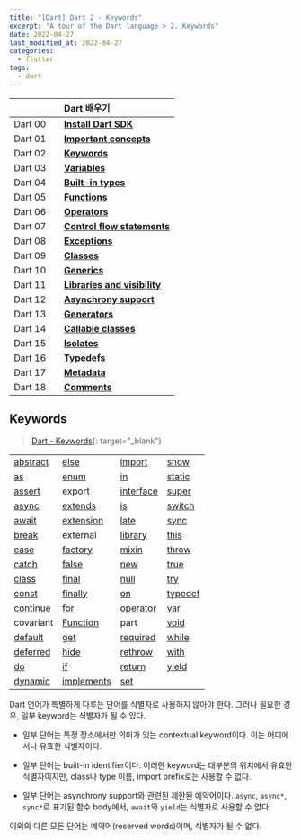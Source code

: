 ```yaml
---
title: "[Dart] Dart 2 - Keywords"
excerpt: "A tour of the Dart language > 2. Keywords"
date: 2022-04-27
last_modified_at: 2022-04-27
categories:
  - flutter
tags:
  - dart
---
```


|||Dart 배우기|
|:---:|:---:|:---|
|Dart 00||**[Install Dart SDK](https://burningfalls.github.io/flutter/dart00-install-dart-sdk/)**|
|Dart 01||**[Important concepts](https://burningfalls.github.io/flutter/dart01-important-concepts/)**|
|Dart 02||**[Keywords](https://burningfalls.github.io/flutter/dart02-keywords/)**|
|Dart 03||**[Variables](https://burningfalls.github.io/flutter/dart03-variables/)**|
|Dart 04||**[Built-in types](https://burningfalls.github.io/flutter/dart04-built-in-types/)**|
|Dart 05||**[Functions](https://burningfalls.github.io/flutter/dart05-functions/)**|
|Dart 06||**[Operators](https://burningfalls.github.io/flutter/dart06-operators/)**|
|Dart 07||**[Control flow statements](https://burningfalls.github.io/flutter/dart07-control-flow-statements/)**|
|Dart 08||**[Exceptions](https://burningfalls.github.io/flutter/dart08-exceptions/)**|
|Dart 09||**[Classes](https://burningfalls.github.io/flutter/dart09-classes/)**|
|Dart 10||**[Generics](https://burningfalls.github.io/flutter/dart10-generics/)**|
|Dart 11||**[Libraries and visibility](https://burningfalls.github.io/flutter/dart11-libraries-and-visibility/)**|
|Dart 12||**[Asynchrony support](https://burningfalls.github.io/flutter/dart12-asynchrony-support/)**|
|Dart 13||**[Generators](https://burningfalls.github.io/flutter/dart13-generators/)**|
|Dart 14||**[Callable classes](https://burningfalls.github.io/flutter/dart14-callable-classes/)**|
|Dart 15||**[Isolates](https://burningfalls.github.io/flutter/dart15-isolates/)**|
|Dart 16||**[Typedefs](https://burningfalls.github.io/flutter/dart16-typedefs/)**|
|Dart 17||**[Metadata](https://burningfalls.github.io/flutter/dart17-metadata/)**|
|Dart 18||**[Comments](https://burningfalls.github.io/flutter/dart18-comments/)**|

## Keywords

> [Dart - Keywords](https://dart.dev/guides/language/language-tour#keywords){: target="_blank"}

|||||
|:---|:---|:---|:---|
|[abstract](https://burningfalls.github.io/flutter/dart09-classes/#7-abstract-classes)|[else](https://burningfalls.github.io/flutter/dart07-control-flow-statements/#1-if-and-else)|[import](https://burningfalls.github.io/flutter/dart11-libraries-and-visibility/#1-using-libraries)|[show](https://burningfalls.github.io/flutter/dart11-libraries-and-visibility/#b-importing-only-part-of-a-library)|
|[as](https://burningfalls.github.io/flutter/dart06-operators/#3-type-test-operators)|[enum](https://burningfalls.github.io/flutter/dart09-classes/#11-enumerated-types)|[in](https://burningfalls.github.io/flutter/dart07-control-flow-statements/#2-for-loops)|[static](https://burningfalls.github.io/flutter/dart09-classes/#13-class-variables-and-methods)|
|[assert](https://burningfalls.github.io/flutter/dart07-control-flow-statements/#6-assert)|export|[interface](https://burningfalls.github.io/flutter/dart09-classes/#8-implicit-interfaces)|[super](https://burningfalls.github.io/flutter/dart09-classes/#9-extending-a-class)|
|[async](https://burningfalls.github.io/flutter/dart12-asynchrony-support/#asynchrony-support)|[extends](https://burningfalls.github.io/flutter/dart09-classes/#9-extending-a-class)|[is](https://burningfalls.github.io/flutter/dart06-operators/#3-type-test-operators)|[switch](https://burningfalls.github.io/flutter/dart07-control-flow-statements/#5-switch-and-case)|
|[await](https://burningfalls.github.io/flutter/dart12-asynchrony-support/#asynchrony-support)|[extension](https://burningfalls.github.io/flutter/dart09-classes/#10-extension-methods)|[late](https://burningfalls.github.io/flutter/dart03-variables/#2-late-variables)|[sync](https://burningfalls.github.io/flutter/dart13-generators/#generators)|
|[break](https://burningfalls.github.io/flutter/dart07-control-flow-statements/#4-break-and-continue)|external|[library](https://burningfalls.github.io/flutter/dart11-libraries-and-visibility/#libraries-and-visibility)|[this](https://burningfalls.github.io/flutter/dart09-classes/#5-constructors)|
|[case](https://burningfalls.github.io/flutter/dart07-control-flow-statements/#5-switch-and-case)|[factory](https://burningfalls.github.io/flutter/dart09-classes/#i-factory-constructors)|[mixin](https://burningfalls.github.io/flutter/dart09-classes/#12-adding-features-to-a-class-mixins)|[throw](https://burningfalls.github.io/flutter/dart08-exceptions/#1-throw)|
|[catch](https://burningfalls.github.io/flutter/dart08-exceptions/#2-catch)|[false](https://burningfalls.github.io/flutter/dart04-built-in-types/#3-booleans)|[new](https://burningfalls.github.io/flutter/dart09-classes/#2-using-constructors)|[true](https://burningfalls.github.io/flutter/dart04-built-in-types/#3-booleans)|
|[class](https://burningfalls.github.io/flutter/dart09-classes/#4-instance-variables)|[final](https://burningfalls.github.io/flutter/dart03-variables/#3-final-and-const)|[null](https://burningfalls.github.io/flutter/dart03-variables/#1-default-value)|[try](https://burningfalls.github.io/flutter/dart08-exceptions/#2-catch)|
|[const](https://burningfalls.github.io/flutter/dart03-variables/#3-final-and-const)|[finally](https://burningfalls.github.io/flutter/dart08-exceptions/#3-finally)|[on](https://burningfalls.github.io/flutter/dart08-exceptions/#2-catch)|[typedef](https://burningfalls.github.io/flutter/dart16-typedefs/#typedefs)|
|[continue](https://burningfalls.github.io/flutter/dart07-control-flow-statements/#4-break-and-continue)|[for](https://burningfalls.github.io/flutter/dart07-control-flow-statements/#2-for-loops)|[operator](https://burningfalls.github.io/flutter/dart09-classes/#b-operators)|[var](https://burningfalls.github.io/flutter/dart03-variables/#variables)|
|covariant|[Function](https://burningfalls.github.io/flutter/dart05-functions/#functions)|part|[void](https://burningfalls.github.io/flutter/dart04-built-in-types/#built-in-types)|
|[default](https://burningfalls.github.io/flutter/dart07-control-flow-statements/#5-switch-and-case)|[get](https://burningfalls.github.io/flutter/dart09-classes/#c-getters-and-setters)|[required](https://burningfalls.github.io/flutter/dart05-functions/#a-named-parameters)|[while](https://burningfalls.github.io/flutter/dart07-control-flow-statements/#3-while-and-do-while)|
|[deferred](https://burningfalls.github.io/flutter/dart11-libraries-and-visibility/#c-lazily-loading-a-library)|[hide](https://burningfalls.github.io/flutter/dart11-libraries-and-visibility/#b-importing-only-part-of-a-library)|[rethrow](https://burningfalls.github.io/flutter/dart08-exceptions/#2-catch)|[with](https://burningfalls.github.io/flutter/dart09-classes/#12-adding-features-to-a-class-mixins)|
|[do](https://burningfalls.github.io/flutter/dart07-control-flow-statements/#3-while-and-do-while)|[if](https://burningfalls.github.io/flutter/dart07-control-flow-statements/#1-if-and-else)|[return](https://burningfalls.github.io/flutter/dart05-functions/#functions)|[yield](https://burningfalls.github.io/flutter/dart13-generators/#generators)|
|[dynamic](https://burningfalls.github.io/flutter/dart01-important-concepts/)|[implements](https://burningfalls.github.io/flutter/dart09-classes/#8-implicit-interfaces)|[set](https://burningfalls.github.io/flutter/dart09-classes/#c-getters-and-setters)||

Dart 언어가 특별하게 다루는 단어를 식별자로 사용하지 않아야 한다. 그러나 필요한 경우, 일부 keyword는 식별자가 될 수 있다.

* 일부 단어는 특정 장소에서만 의미가 있는 contextual keyword이다. 이는 어디에서나 유효한 식별자이다.

* 일부 단어는 built-in identifier이다. 이러한 keyword는 대부분의 위치에서 유효한 식별자이지만, class나 type 이름, import prefix로는 사용할 수 없다.

* 일부 단어는 asynchrony support와 관련된 제한된 예약어이다. `async`, `async*`, `sync*`로 표기된 함수 body에서, `await`와 `yield`는 식별자로 사용할 수 없다.

이외의 다른 모든 단어는 예약어(reserved words)이며, 식별자가 될 수 없다.